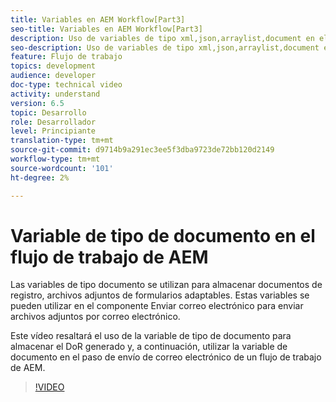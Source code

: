 ```yaml
---
title: Variables en AEM Workflow[Part3]
seo-title: Variables en AEM Workflow[Part3]
description: Uso de variables de tipo xml,json,arraylist,document en el flujo de trabajo de aem
seo-description: Uso de variables de tipo xml,json,arraylist,document en el flujo de trabajo de aem
feature: Flujo de trabajo
topics: development
audience: developer
doc-type: technical video
activity: understand
version: 6.5
topic: Desarrollo
role: Desarrollador
level: Principiante
translation-type: tm+mt
source-git-commit: d9714b9a291ec3ee5f3dba9723de72bb120d2149
workflow-type: tm+mt
source-wordcount: '101'
ht-degree: 2%

---
```


# Variable de tipo de documento en el flujo de trabajo de AEM


Las variables de tipo documento se utilizan para almacenar documentos de registro, archivos adjuntos de formularios adaptables. Estas variables se pueden utilizar en el componente Enviar correo electrónico para enviar archivos adjuntos por correo electrónico.

Este vídeo resaltará el uso de la variable de tipo de documento para almacenar el DoR generado y, a continuación, utilizar la variable de documento en el paso de envío de correo electrónico de un flujo de trabajo de AEM.

>[!VIDEO](https://video.tv.adobe.com/v/26452)
